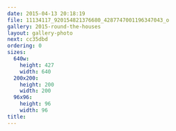 ```yaml
---
date: 2015-04-13 20:18:19
file: 11134117_920154821376680_4287747001196347043_o
gallery: 2015-round-the-houses
layout: gallery-photo
next: cc35dbd
ordering: 0
sizes:
  640w:
    height: 427
    width: 640
  200x200:
    height: 200
    width: 200
  96x96:
    height: 96
    width: 96
title: 
---
```

